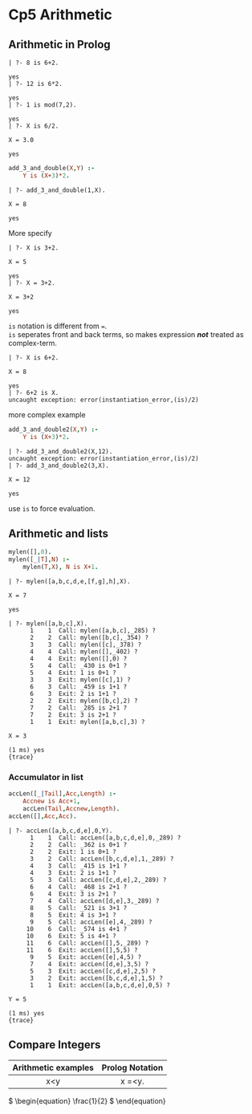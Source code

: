 # Cp5 Arithmetic

## Arithmetic in Prolog

```
| ?- 8 is 6+2.

yes
| ?- 12 is 6*2.

yes
| ?- 1 is mod(7,2).

yes
| ?- X is 6/2.

X = 3.0

yes
```

```prolog
add_3_and_double(X,Y) :-
    Y is (X+3)*2.
```

```
| ?- add_3_and_double(1,X).

X = 8

yes
```

More specify

```
| ?- X is 3+2.

X = 5

yes
| ?- X = 3+2.

X = 3+2

yes
```

`is` notation is different from `=`.\
`is` seperates front and back terms, so makes expression **_not_** treated as complex-term.

```
| ?- X is 6+2.

X = 8

yes
| ?- 6+2 is X.
uncaught exception: error(instantiation_error,(is)/2)
```

more complex example

```prolog
add_3_and_double2(X,Y) :-
    Y is (X+3)*2.
```

```
| ?- add_3_and_double2(X,12).
uncaught exception: error(instantiation_error,(is)/2)
| ?- add_3_and_double2(3,X). 

X = 12

yes
```

use `is` to force evaluation.

## Arithmetic and lists

```prolog
mylen([],0).
mylen([_|T],N) :-
    mylen(T,X), N is X+1.
```

```
| ?- mylen([a,b,c,d,e,[f,g],h],X).

X = 7

yes

| ?- mylen([a,b,c],X).
      1    1  Call: mylen([a,b,c],_285) ? 
      2    2  Call: mylen([b,c],_354) ? 
      3    3  Call: mylen([c],_378) ? 
      4    4  Call: mylen([],_402) ? 
      4    4  Exit: mylen([],0) ? 
      5    4  Call: _430 is 0+1 ? 
      5    4  Exit: 1 is 0+1 ? 
      3    3  Exit: mylen([c],1) ? 
      6    3  Call: _459 is 1+1 ? 
      6    3  Exit: 2 is 1+1 ? 
      2    2  Exit: mylen([b,c],2) ? 
      7    2  Call: _285 is 2+1 ? 
      7    2  Exit: 3 is 2+1 ? 
      1    1  Exit: mylen([a,b,c],3) ? 

X = 3

(1 ms) yes
{trace}
```

### Accumulator in list

```prolog
accLen([_|Tail],Acc,Length) :-
    Accnew is Acc+1,
    accLen(Tail,Accnew,Length).
accLen([],Acc,Acc).
```

```
| ?- accLen([a,b,c,d,e],0,Y).
      1    1  Call: accLen([a,b,c,d,e],0,_289) ? 
      2    2  Call: _362 is 0+1 ? 
      2    2  Exit: 1 is 0+1 ? 
      3    2  Call: accLen([b,c,d,e],1,_289) ? 
      4    3  Call: _415 is 1+1 ? 
      4    3  Exit: 2 is 1+1 ? 
      5    3  Call: accLen([c,d,e],2,_289) ? 
      6    4  Call: _468 is 2+1 ? 
      6    4  Exit: 3 is 2+1 ? 
      7    4  Call: accLen([d,e],3,_289) ? 
      8    5  Call: _521 is 3+1 ? 
      8    5  Exit: 4 is 3+1 ? 
      9    5  Call: accLen([e],4,_289) ? 
     10    6  Call: _574 is 4+1 ? 
     10    6  Exit: 5 is 4+1 ? 
     11    6  Call: accLen([],5,_289) ? 
     11    6  Exit: accLen([],5,5) ? 
      9    5  Exit: accLen([e],4,5) ? 
      7    4  Exit: accLen([d,e],3,5) ? 
      5    3  Exit: accLen([c,d,e],2,5) ? 
      3    2  Exit: accLen([b,c,d,e],1,5) ? 
      1    1  Exit: accLen([a,b,c,d,e],0,5) ? 

Y = 5

(1 ms) yes
{trace}
```

## Compare Integers

| Arithmetic examples | Prolog Notation |
|:-------------------:| :-------:|
x<y | x =<y.

$ \begin{equation}
\frac{1}{2}
$ \end{equation}
